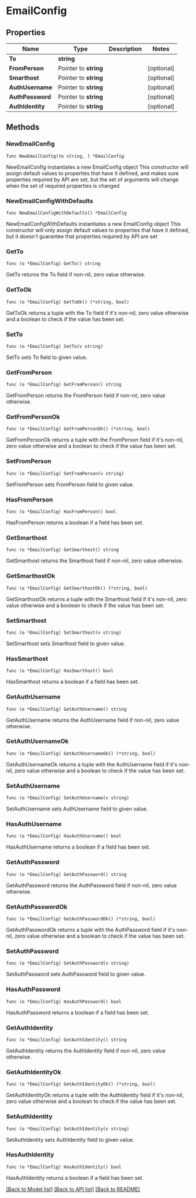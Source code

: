 # EmailConfig

## Properties

Name | Type | Description | Notes
------------ | ------------- | ------------- | -------------
**To** | **string** |  | 
**FromPerson** | Pointer to **string** |  | [optional] 
**Smarthost** | Pointer to **string** |  | [optional] 
**AuthUsername** | Pointer to **string** |  | [optional] 
**AuthPassword** | Pointer to **string** |  | [optional] 
**AuthIdentity** | Pointer to **string** |  | [optional] 

## Methods

### NewEmailConfig

`func NewEmailConfig(to string, ) *EmailConfig`

NewEmailConfig instantiates a new EmailConfig object
This constructor will assign default values to properties that have it defined,
and makes sure properties required by API are set, but the set of arguments
will change when the set of required properties is changed

### NewEmailConfigWithDefaults

`func NewEmailConfigWithDefaults() *EmailConfig`

NewEmailConfigWithDefaults instantiates a new EmailConfig object
This constructor will only assign default values to properties that have it defined,
but it doesn't guarantee that properties required by API are set

### GetTo

`func (o *EmailConfig) GetTo() string`

GetTo returns the To field if non-nil, zero value otherwise.

### GetToOk

`func (o *EmailConfig) GetToOk() (*string, bool)`

GetToOk returns a tuple with the To field if it's non-nil, zero value otherwise
and a boolean to check if the value has been set.

### SetTo

`func (o *EmailConfig) SetTo(v string)`

SetTo sets To field to given value.


### GetFromPerson

`func (o *EmailConfig) GetFromPerson() string`

GetFromPerson returns the FromPerson field if non-nil, zero value otherwise.

### GetFromPersonOk

`func (o *EmailConfig) GetFromPersonOk() (*string, bool)`

GetFromPersonOk returns a tuple with the FromPerson field if it's non-nil, zero value otherwise
and a boolean to check if the value has been set.

### SetFromPerson

`func (o *EmailConfig) SetFromPerson(v string)`

SetFromPerson sets FromPerson field to given value.

### HasFromPerson

`func (o *EmailConfig) HasFromPerson() bool`

HasFromPerson returns a boolean if a field has been set.

### GetSmarthost

`func (o *EmailConfig) GetSmarthost() string`

GetSmarthost returns the Smarthost field if non-nil, zero value otherwise.

### GetSmarthostOk

`func (o *EmailConfig) GetSmarthostOk() (*string, bool)`

GetSmarthostOk returns a tuple with the Smarthost field if it's non-nil, zero value otherwise
and a boolean to check if the value has been set.

### SetSmarthost

`func (o *EmailConfig) SetSmarthost(v string)`

SetSmarthost sets Smarthost field to given value.

### HasSmarthost

`func (o *EmailConfig) HasSmarthost() bool`

HasSmarthost returns a boolean if a field has been set.

### GetAuthUsername

`func (o *EmailConfig) GetAuthUsername() string`

GetAuthUsername returns the AuthUsername field if non-nil, zero value otherwise.

### GetAuthUsernameOk

`func (o *EmailConfig) GetAuthUsernameOk() (*string, bool)`

GetAuthUsernameOk returns a tuple with the AuthUsername field if it's non-nil, zero value otherwise
and a boolean to check if the value has been set.

### SetAuthUsername

`func (o *EmailConfig) SetAuthUsername(v string)`

SetAuthUsername sets AuthUsername field to given value.

### HasAuthUsername

`func (o *EmailConfig) HasAuthUsername() bool`

HasAuthUsername returns a boolean if a field has been set.

### GetAuthPassword

`func (o *EmailConfig) GetAuthPassword() string`

GetAuthPassword returns the AuthPassword field if non-nil, zero value otherwise.

### GetAuthPasswordOk

`func (o *EmailConfig) GetAuthPasswordOk() (*string, bool)`

GetAuthPasswordOk returns a tuple with the AuthPassword field if it's non-nil, zero value otherwise
and a boolean to check if the value has been set.

### SetAuthPassword

`func (o *EmailConfig) SetAuthPassword(v string)`

SetAuthPassword sets AuthPassword field to given value.

### HasAuthPassword

`func (o *EmailConfig) HasAuthPassword() bool`

HasAuthPassword returns a boolean if a field has been set.

### GetAuthIdentity

`func (o *EmailConfig) GetAuthIdentity() string`

GetAuthIdentity returns the AuthIdentity field if non-nil, zero value otherwise.

### GetAuthIdentityOk

`func (o *EmailConfig) GetAuthIdentityOk() (*string, bool)`

GetAuthIdentityOk returns a tuple with the AuthIdentity field if it's non-nil, zero value otherwise
and a boolean to check if the value has been set.

### SetAuthIdentity

`func (o *EmailConfig) SetAuthIdentity(v string)`

SetAuthIdentity sets AuthIdentity field to given value.

### HasAuthIdentity

`func (o *EmailConfig) HasAuthIdentity() bool`

HasAuthIdentity returns a boolean if a field has been set.


[[Back to Model list]](../README.md#documentation-for-models) [[Back to API list]](../README.md#documentation-for-api-endpoints) [[Back to README]](../README.md)


